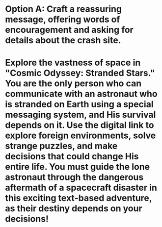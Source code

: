 # Option A: Craft a reassuring message, offering words of encouragement and asking for details about the crash site.

# Explore the vastness of space in "Cosmic Odyssey: Stranded Stars." You are the only person who can communicate with an astronaut who is stranded on Earth using a special messaging system, and His survival depends on it. Use the digital link to explore foreign environments, solve strange puzzles, and make decisions that could change His entire life. You must guide the lone astronaut through the dangerous aftermath of a spacecraft disaster in this exciting text-based adventure, as their destiny depends on your decisions!
